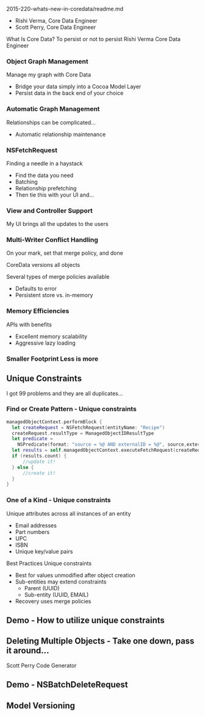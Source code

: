 2015-220-whats-new-in-coredata/readme.md

- Rishi Verma, Core Data Engineer
- Scott Perry, Core Data Engineer


What Is Core Data?
To persist or not to persist Rishi Verma Core Data Engineer


### Object Graph Management

Manage my graph with Core Data

- Bridge your data simply into a Cocoa Model Layer
- Persist data in the back end of your choice

### Automatic Graph Management
Relationships can be complicated...

- Automatic relationship maintenance

### NSFetchRequest
Finding a needle in a haystack

- Find the data you need
- Batching
- Relationship prefetching
- Then tie this with your UI and...

### View and Controller Support

My UI brings all the updates to the users


### Multi-Writer Conflict Handling

On your mark, set that merge policy, and done

CoreData versions all objects

Several types of merge policies available

- Defaults to error
- Persistent store vs. in-memory


### Memory Efficiencies

APIs with benefits

- Excellent memory scalability
- Aggressive lazy loading

### Smaller Footprint Less is more


## Unique Constraints

I got 99 problems and they are all duplicates...


### Find or Create Pattern - Unique constraints

```swift
managedObjectContext.performBlock {
  let createRequest = NSFetchRequest(entityName: "Recipe")
  createRequest.resultType = ManagedObjectIDResultType
  let predicate =
    NSPredicate(format: "source = %@ AND externalID = %@", source,externalID)
  let results = self.managedObjectContext.executeFetchRequest(createRequest)
  if (results.count) {
      //update it!
  } else {
      //create it!
  }
}
```

### One of a Kind - Unique constraints

Unique attributes across all instances of an entity

- Email addresses
- Part numbers
- UPC
- ISBN
- Unique key/value pairs


Best Practices
Unique constraints

- Best for values unmodified after object creation
- Sub-entities may extend constraints
  - Parent (UUID)
  - Sub-entity (UUID, EMAIL)
- Recovery uses merge policies

## Demo - How to utilize unique constraints

## Deleting Multiple Objects - Take one down, pass it around...

Scott Perry Code Generator

## Demo - NSBatchDeleteRequest


## Model Versioning